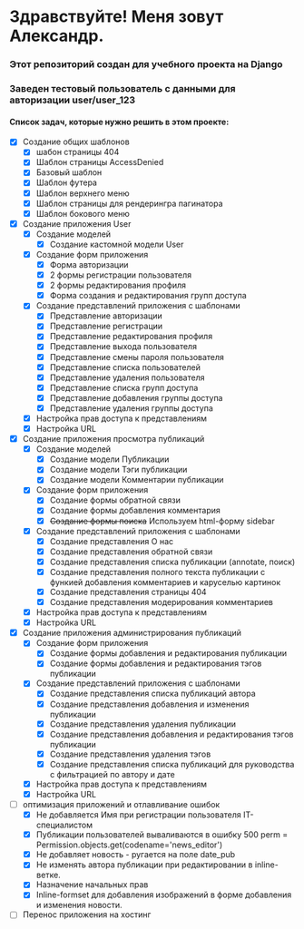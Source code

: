 # Здравствуйте! Меня зовут Александр.
### Этот репозиторий создан для учебного проекта на Django

### Заведен тестовый пользователь с данными для авторизации user/user_123

#### Список задач, которые нужно решить в этом проекте:

- [x] Создание общих шаблонов
  - [x] шабон страницы 404
  - [x] Шаблон страницы AccessDenied
  - [x] Базовый шаблон
  - [x] Шаблон футера
  - [x] Шаблон верхнего меню
  - [x] Шаблон страницы для рендерингра пагинатора
  - [x] Шаблон бокового меню
- [x] Создание приложения User
  - [x] Создание моделей
    - [x] Создание кастомной модели User
  - [x] Создание форм приложения
    - [x] Форма авторизации
    - [x] 2 формы регистрации пользователя
    - [x] 2 формы редактирования профиля 
    - [x] Форма создания и редактирования групп доступа
  - [x] Создание представлений приложения с шаблонами
    - [x] Представление авторизации
    - [x] Представление регистрации
    - [x] Представление редактирования профиля
    - [x] Представление выхода пользователя
    - [x] Представление смены пароля пользователя
    - [x] Представление списка пользователей
    - [x] Представление удаления пользователя
    - [x] Представление списка групп доступа
    - [x] Представление добавления группы доступа
    - [x] Представление удаления группы доступа
  - [x] Настройка прав доступа к представлениям
  - [x] Настройка URL
- [x] Создание приложения просмотра публикаций
  - [x] Создание моделей
    - [x] Создание модели Публикации
    - [x] Создание модели Тэги публикации
    - [x] Создание модели Комментарии публикации
  - [x] Создание форм приложения
    - [x] Создание формы обратной связи
    - [x] Создание формы добавления комментария
    - [x] ~~Создание формы поиска~~ Используем html-форму sidebar
  - [x] Создание представлений приложения с шаблонами
    - [x] Создание представления О нас
    - [x] Создание представления обратной связи
    - [x] Создание представления списка публикации (annotate, поиск)
    - [x] Создание представления полного текста публикации с функией добавления комментариев и каруселью картинок
    - [x] Создание представления страницы 404
    - [x] Создание представления модерирования комментариев
  - [x] Настройка прав доступа к представлениям
  - [x] Настройка URL
- [x] Создание приложения администрирования публикаций
  - [x] Создание форм приложения
    - [x] Создание формы добавления и редактирования публикации
    - [x] Создание формы добавления и редактирования тэгов публикации
  - [x] Создание представлений приложения с шаблонами
    - [x] Создание представления списка публикаций автора
    - [x] Создание представления добавления и изменения публикации 
    - [x] Создание представления удаления публикации
    - [x] Создание представления добавления и редактирования тэгов публикации
    - [x] Создание представления удаления тэгов
    - [x] Создание представления списка публикаций для руководства с фильтрацией по автору и дате
  - [x] Настройка прав доступа к представлениям
  - [x] Настройка URL
- [ ] оптимизация приложений и отлавливание ошибок
  - [x] Не добавляется Имя при регистрации пользователя IT-специалистом
  - [x] Публикации пользователей вываливаются в ошибку 500 perm = Permission.objects.get(codename='news_editor') 
  - [x] Не добавляет новость - ругается на поле date_pub
  - [x] Не изменять автора публикации при редактировании в inline-ветке.
  - [x] Назначение начальных прав
  - [x] Inline-formset для добавления изображений в форме добавления и изменения новости.
- [ ] Перенос приложения на хостинг 
